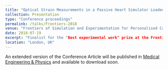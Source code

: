 ```yaml
---
title: "Optical Strain Measurements in a Passive Heart Simulator Loaded with different haemodynamic conditions"
collection: Presentation
type: "Conference proceedings"
permalink: /talks/Frontiers-2018
venue: "Frontiers of Simulation and Experimentation for Personalised Cardiovascular Management and Treatment conference"
date: 2018-07-19
excerpt: "Finalist for the "Best experimental work" prize at the Frontiers of Simulation and Experimentation for Personalised Cardiovascular Management and Treatment [conference](http://www.vph-case.eu/index.php/ta05-london/)."
location: "London, UK"
---
```


An extended version of the Conference Article will be published in [Medical Engineering & Physics](https://www.journals.elsevier.com/medical-engineering-and-physics) and available to download soon.
